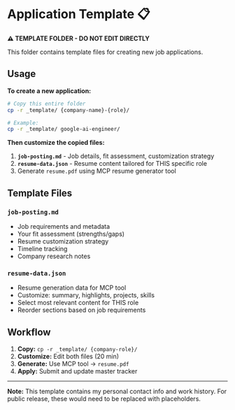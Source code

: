 # Application Template 📋

**⚠️ TEMPLATE FOLDER - DO NOT EDIT DIRECTLY**

This folder contains template files for creating new job applications.

## Usage

**To create a new application:**

```bash
# Copy this entire folder
cp -r _template/ {company-name}-{role}/

# Example:
cp -r _template/ google-ai-engineer/
```

**Then customize the copied files:**

1. **`job-posting.md`** - Job details, fit assessment, customization strategy
2. **`resume-data.json`** - Resume content tailored for THIS specific role
3. Generate `resume.pdf` using MCP resume generator tool

## Template Files

### `job-posting.md`
- Job requirements and metadata
- Your fit assessment (strengths/gaps)
- Resume customization strategy
- Timeline tracking
- Company research notes

### `resume-data.json`
- Resume generation data for MCP tool
- Customize: summary, highlights, projects, skills
- Select most relevant content for THIS role
- Reorder sections based on job requirements

## Workflow

1. **Copy:** `cp -r _template/ {company-role}/`
2. **Customize:** Edit both files (20 min)
3. **Generate:** Use MCP tool → `resume.pdf`
4. **Apply:** Submit and update master tracker

---

**Note:** This template contains my personal contact info and work history.
For public release, these would need to be replaced with placeholders.
